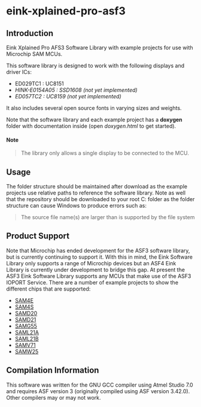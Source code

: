 # eink-xplained-pro-asf3

## Introduction

Eink Xplained Pro AFS3 Software Library with example projects for use with Microchip SAM MCUs.

This software library is designed to work with the following displays and driver ICs:

- ED029TC1 : UC8151
- *HINK-E0154A05 : SSD1608 (not yet implemented)*
- *ED057TC2 : UC8159 (not yet implemented)*

It also includes several open source fonts in varying sizes and weights.

Note that the software library and each example project has a **doxygen** folder with documentation inside (open *doxygen.html* to get started).

#### Note
> The library only allows a single display to be connected to the MCU.

## Usage 

The folder structure should be maintained after download as the example projects use relative paths to reference the software library. Note as well that the repository should be downloaded to your root C: folder as the folder structure can cause Windows to produce errors such as:
> The source file name(s) are larger than is supported by the file system

## Product Support

Note that Microchip has ended development for the ASF3 software library, but is currently continuing to support it. With this in mind, the Eink Software Library only supports a range of Microchip devices but an ASF4 Eink Library is currently under development to bridge this gap. At present the ASF3 Eink Software Library supports any MCUs that make use of the ASF3 IOPORT Service. There are a number of example projects to show the different chips that are supported:
- [SAM4E](https://github.com/Ineltek-UK/eink-xplained-pro-asf3/tree/master/example_projects/eink_asf3_1_1/eink_xplained_sam4e_ed029tc1_1_1)
- [SAM4S](https://github.com/Ineltek-UK/eink-xplained-pro-asf3/tree/master/example_projects/eink_asf3_1_1/eink_xplained_sam4s_ed029tc1_1_1)
- [SAMD20](https://github.com/Ineltek-UK/eink-xplained-pro-asf3/tree/master/example_projects/eink_asf3_1_1/eink_xplained_samd20_ed029tc1_1_1)
- [SAMD21](https://github.com/Ineltek-UK/eink-xplained-pro-asf3/tree/master/example_projects/eink_asf3_1_1/eink_xplained_samd21_ed029tc1_1_1)
- [SAMG55](https://github.com/Ineltek-UK/eink-xplained-pro-asf3/tree/master/example_projects/eink_asf3_1_1/eink_xplained_samg55_ed029tc1_1_1)
- [SAML21A](https://github.com/Ineltek-UK/eink-xplained-pro-asf3/tree/master/example_projects/eink_asf3_1_1/eink_xplained_saml21a_ed029tc1_1_1)
- [SAML21B](https://github.com/Ineltek-UK/eink-xplained-pro-asf3/tree/master/example_projects/eink_asf3_1_1/eink_xplained_saml21b_ed029tc1_1_1)
- [SAMV71](https://github.com/Ineltek-UK/eink-xplained-pro-asf3/tree/master/example_projects/eink_asf3_1_1/eink_xplained_samv71_ed029tc1_1_1)
- [SAMW25](https://github.com/Ineltek-UK/eink-xplained-pro-asf3/tree/master/example_projects/eink_asf3_1_1/eink_xplained_samw25_ed029tc1_1_1)

## Compilation Information

This software was written for the GNU GCC compiler using Atmel Studio 7.0 and requires ASF version 3 (originally compiled using ASF version 3.42.0). Other compilers may or may not work.
